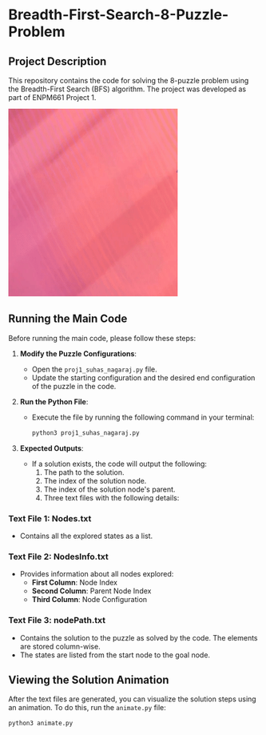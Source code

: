 # Breadth-First-Search-8-Puzzle-Problem

## Project Description
This repository contains the code for solving the 8-puzzle problem using the Breadth-First Search (BFS) algorithm. The project was developed as part of ENPM661 Project 1.

![Video GIF](https://github.com/suhasnagaraj99/Breadth-First-Search-8-Puzzle-Problem/blob/main/bfs.gif)

## Running the Main Code

Before running the main code, please follow these steps:

1. **Modify the Puzzle Configurations**:
   - Open the `proj1_suhas_nagaraj.py` file.
   - Update the starting configuration and the desired end configuration of the puzzle in the code.

2. **Run the Python File**:
   - Execute the file by running the following command in your terminal:
     ```bash
     python3 proj1_suhas_nagaraj.py
     ```

3. **Expected Outputs**:
   - If a solution exists, the code will output the following:
     1. The path to the solution.
     2. The index of the solution node.
     3. The index of the solution node's parent.
     4. Three text files with the following details:

### Text File 1: Nodes.txt
- Contains all the explored states as a list.

### Text File 2: NodesInfo.txt
- Provides information about all nodes explored:
  - **First Column**: Node Index
  - **Second Column**: Parent Node Index
  - **Third Column**: Node Configuration

### Text File 3: nodePath.txt
- Contains the solution to the puzzle as solved by the code. The elements are stored column-wise.
- The states are listed from the start node to the goal node.

## Viewing the Solution Animation

After the text files are generated, you can visualize the solution steps using an animation. To do this, run the `animate.py` file:

```bash
python3 animate.py
```



